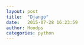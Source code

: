 ```yaml
---
layout: post
title:  "Django"
date:   2015-07-28 16:23:59
author: Hoodps
categories: python
---
```





